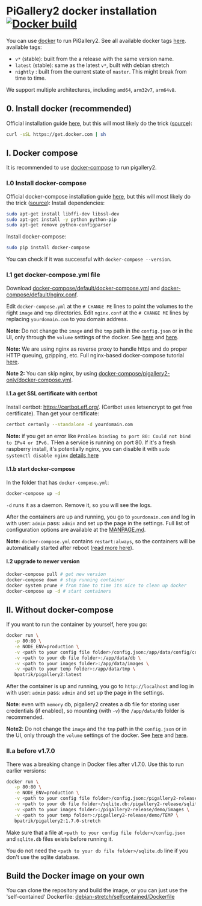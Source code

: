 # PiGallery2 docker installation [![Docker build](https://github.com/bpatrik/pigallery2/workflows/docker-buildx/badge.svg)](https://github.com/bpatrik/pigallery2/actions)

You can use [docker](https://docs.docker.com/install/) to run PiGallery2. See all available docker tags [here](https://hub.docker.com/r/bpatrik/pigallery2/tags/).
available tags:
 - `v*` (stable): built from the a release with the same version name.
 - `latest` (stable): same as the latest `v*`, built with debian stretch
 - `nightly` : built from the current state of `master`. This might break from time to time. 

We support multiple architectures, including `amd64`, `arm32v7`, `arm64v8`.


## 0. Install docker (recommended)
Official installation guide [here](https://docs.docker.com/install/),
but this will most likely do the trick ([source](https://dev.to/rohansawant/installing-docker-and-docker-compose-on-the-raspberry-pi-in-5-simple-steps-3mgl)): 
```bash
curl -sSL https://get.docker.com | sh
``` 

## I. Docker compose
It is recommended to use [docker-compose](https://docs.docker.com/compose/) to run pigallery2.

### I.0 Install docker-compose
Official docker-compose installation guide [here](https://docs.docker.com/compose/install/),
but this will  most likely  do the trick ([source](https://dev.to/rohansawant/installing-docker-and-docker-compose-on-the-raspberry-pi-in-5-simple-steps-3mgl)): 
Install dependencies:
```bash
sudo apt-get install libffi-dev libssl-dev
sudo apt-get install -y python python-pip
sudo apt-get remove python-configparser
```
Install docker-compose:
```bash
sudo pip install docker-compose
``` 
You can check if it was successful with `docker-compose --version`.

### I.1 get docker-compose.yml file
Download [docker-compose/default/docker-compose.yml](docker-compose/default/docker-compose.yml) and 
[docker-compose/default/nginx.conf](docker-compose/default/nginx.conf).

Edit `docker-compose.yml` at the `# CHANGE ME` lines to point the volumes to the right `image` and `tmp` directories.
Edit `nginx.conf` at the `# CHANGE ME` lines by replacing `yourdomain.com` to you domain address.

**Note**: Do not change the `image` and the `tmp` path in the `config.json` or in the UI, only through the `volume` settings of the docker. See [here](https://github.com/bpatrik/pigallery2/issues/114#issuecomment-570006336) and [here](https://github.com/bpatrik/pigallery2/issues/119).

**Note:** We are using nginx as reverse proxy to handle https and do proper HTTP queuing, gzipping, etc. Full nginx-based docker-compose tutorial [here](https://www.domysee.com/blogposts/reverse-proxy-nginx-docker-compose).

**Note 2:** You can skip nginx, by using [docker-compose/pigallery2-only/docker-compose.yml](docker-compose/pigallery2-only/docker-compose.yml).

#### I.1.a get SSL certificate with certbot
Install certbot: https://certbot.eff.org/. (Certbot uses letsencrypt to get free certificate).
Than get your certificate: 
```bash
certbot certonly --standalone -d yourdomain.com
```
**Note:** if you get an error like `Problem binding to port 80: Could not bind to IPv4 or IPv6.` THen a service is running on port 80. If it's a fresh raspberry install, it's potentially nginx, you can disable it with `sudo systemctl disable nginx` [details here](https://askubuntu.com/questions/177041/nginx-disable-autostart)

#### I.1.b start docker-compose
In the folder that has `docker-compose.yml`:
```bash
docker-compose up -d
```
`-d` runs it as a daemon. Remove it, so you will see the logs. 

After the containers are up and running, you go to `yourdomain.com` and log in with user: `admin` pass: `admin` and set up the page in the settings. 
Full list of configuration options are available at the [MANPAGE.md](../MANPAGE.md).

**Note:** `docker-compose.yml` contains `restart:always`, so the containers will be automatically started after reboot ([read more here](https://stackoverflow.com/questions/43671482/how-to-run-docker-compose-up-d-at-system-start-up)).
 
#### I.2 upgrade to newer version

```bash
docker-compose pull # get new version
docker-compose down # stop running container
docker system prune # from time to time its nice to clean up docker
docker-compose up -d # start containers
```

## II. Without docker-compose
If you want to run the container by yourself, here you go:

```bash
docker run \
   -p 80:80 \
   -e NODE_ENV=production \
   -v <path to your config file folder>/config.json:/app/data/config/config.json \
   -v <path to your db file folder>:/app/data/db \
   -v <path to your images folder>:/app/data/images \
   -v <path to your temp folder>:/app/data/tmp \
   bpatrik/pigallery2:latest
```

After the container is up and running, you go to `http://localhost` and log in with user: `admin` pass: `admin` and set up the page in the settings. 

**Note**: even with `memory` db, pigallery2 creates a db file for storing user credentials (if enabled), so mounting (with `-v`) the `/app/data/db` folder is recommended.

**Note2**: Do not change the `image` and the `tmp` path in the `config.json` or in the UI, only through the `volume` settings of the docker. See [here](https://github.com/bpatrik/pigallery2/issues/114#issuecomment-570006336) and [here](https://github.com/bpatrik/pigallery2/issues/119).

### II.a before v1.7.0
There was a breaking change in Docker files after v1.7.0. Use this to run earlier versions:

```bash
docker run \
   -p 80:80 \
   -e NODE_ENV=production \
   -v <path to your config file folder>/config.json:/pigallery2-release/config.json \
   -v <path to your db file folder>/sqlite.db:/pigallery2-release/sqlite.db \
   -v <path to your images folder>:/pigallery2-release/demo/images \
   -v <path to your temp folder>:/pigallery2-release/demo/TEMP \
   bpatrik/pigallery2:1.7.0-stretch
```
Make sure that a file at `<path to your config file folder>/config.json` and `sqlite.db` files exists before running it. 

You do not need the `<path to your db file folder>/sqlite.db` line if you don't use the sqlite database.

 
## Build the Docker image on your own
 
You can clone the repository and build the image, or you can just use the 'self-contained' Dockerfile: [debian-stretch/selfcontained/Dockerfile](debian-stretch/selfcontained/Dockerfile)


